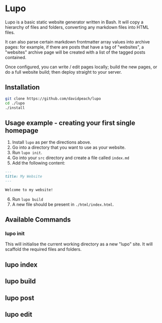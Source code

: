 # Lupo

Lupo is a basic static website generator written in Bash. It will
copy a hierarchy of files and folders, converting any markdown files
into HTML files.

It can also parse certain markdown frontmatter array values into archive
pages: for example, if there are posts that have a tag of "websites", a
"websites" archive page will be created with a list of the tagged posts
contained.

Once configured, you can write / edit pages locally; build the new
pages, or do a full website build; then deploy straight to your server.

## Installation
```bash
git clone https://github.com/davidpeach/lupo
cd ./lupo
./install
```

## Usage example - creating your first single homepage
1. Install `lupo` as per the directions above.
2. Go into a directory that you want to use as your website.
3. Run `lupo init`.
4. Go into your `src` directory and create a file called `index.md`
5. Add the following content:
```markdown
---
title: My Website
---

Welcome to my website!
```
6. Run `lupo build`
7. A new file should be present in `./html/index.html`.

## Available Commands

### lupo init
This will initialise the current working directory as a new "lupo" site.
It will scaffold the required files and folders.

## lupo index
## lupo build
## lupo post
## lupo edit
